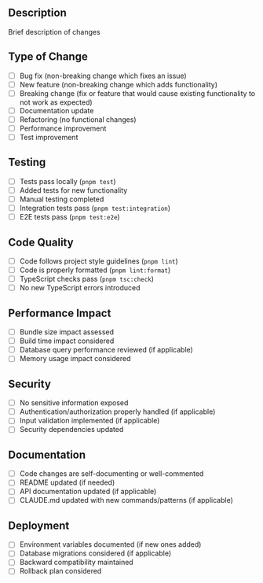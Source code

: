 ## Description

Brief description of changes

## Type of Change

- [ ] Bug fix (non-breaking change which fixes an issue)
- [ ] New feature (non-breaking change which adds functionality)
- [ ] Breaking change (fix or feature that would cause existing functionality to not work as expected)
- [ ] Documentation update
- [ ] Refactoring (no functional changes)
- [ ] Performance improvement
- [ ] Test improvement

## Testing

- [ ] Tests pass locally (`pnpm test`)
- [ ] Added tests for new functionality
- [ ] Manual testing completed
- [ ] Integration tests pass (`pnpm test:integration`)
- [ ] E2E tests pass (`pnpm test:e2e`)

## Code Quality

- [ ] Code follows project style guidelines (`pnpm lint`)
- [ ] Code is properly formatted (`pnpm lint:format`)
- [ ] TypeScript checks pass (`pnpm tsc:check`)
- [ ] No new TypeScript errors introduced

## Performance Impact

- [ ] Bundle size impact assessed
- [ ] Build time impact considered
- [ ] Database query performance reviewed (if applicable)
- [ ] Memory usage impact considered

## Security

- [ ] No sensitive information exposed
- [ ] Authentication/authorization properly handled (if applicable)
- [ ] Input validation implemented (if applicable)
- [ ] Security dependencies updated

## Documentation

- [ ] Code changes are self-documenting or well-commented
- [ ] README updated (if needed)
- [ ] API documentation updated (if applicable)
- [ ] CLAUDE.md updated with new commands/patterns (if applicable)

## Deployment

- [ ] Environment variables documented (if new ones added)
- [ ] Database migrations considered (if applicable)
- [ ] Backward compatibility maintained
- [ ] Rollback plan considered